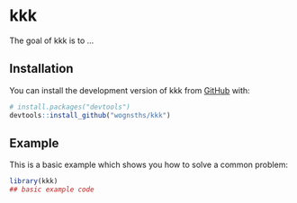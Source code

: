 
# kkk

<!-- badges: start -->
<!-- badges: end -->

The goal of kkk is to ...

## Installation

You can install the development version of kkk from [GitHub](https://github.com/) with:

``` r
# install.packages("devtools")
devtools::install_github("wognsths/kkk")
```

## Example

This is a basic example which shows you how to solve a common problem:

``` r
library(kkk)
## basic example code
```


